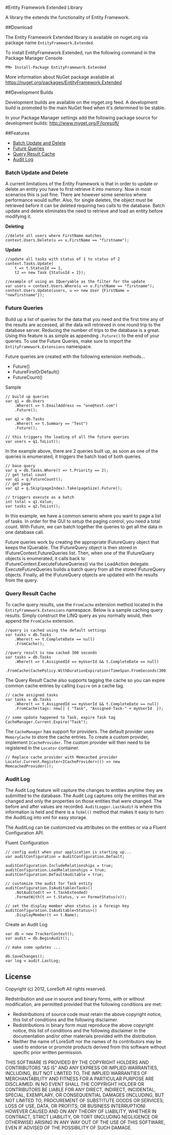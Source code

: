 #Entity Framework Extended Library

A library the extends the functionality of Entity Framework.

##Download

The Entity Framework Extended library is available on nuget.org via package name `EntityFramework.Extended`.

To install EntityFramework.Extended, run the following command in the Package Manager Console

    PM> Install-Package EntityFramework.Extended
    
More information about NuGet package avaliable at
https://nuget.org/packages/EntityFramework.Extended

##Development Builds

Development builds are available on the myget.org feed.  A development build is promoted to the main NuGet feed when it's determined to be stable. 

In your Package Manager settings add the following package source for development builds:
http://www.myget.org/F/loresoft/


##Features


- [Batch Update and Delete](https://github.com/loresoft/EntityFramework.Extended/wiki/Batch-Update-and-Delete)
- [Future Queries](https://github.com/loresoft/EntityFramework.Extended/wiki/Future-Queries)
- [Query Result Cache](https://github.com/loresoft/EntityFramework.Extended/wiki/Query-Result-Cache)
- [Audit Log](https://github.com/loresoft/EntityFramework.Extended/wiki/Audit-Log)
 
### Batch Update and Delete

A current limitations of the Entity Framework is that in order to update or delete an entity you have to first retrieve it into memory. Now in most scenarios this is just fine. There are however some senerios where performance would suffer. Also, for single deletes, the object must be retrieved before it can be deleted requiring two calls to the database. Batch update and delete eliminates the need to retrieve and load an entity before modifying it.

**Deleting**
    
    //delete all users where FirstName matches
    context.Users.Delete(u => u.FirstName == "firstname");

**Update**
    
    //update all tasks with status of 1 to status of 2
    context.Tasks.Update(
        t => t.StatusId == 1, 
        t2 => new Task {StatusId = 2});
    
    //example of using an IQueryable as the filter for the update
    var users = context.Users.Where(u => u.FirstName == "firstname");
    context.Users.Update(users, u => new User {FirstName = "newfirstname"});

### Future Queries

Build up a list of queries for the data that you need and the first time any of the results are accessed, all the data will retrieved in one round trip to the database server. Reducing the number of trips to the database is a great. Using this feature is as simple as appending `.Future()` to the end of your queries. To use the Future Queries, make sure to import the `EntityFramework.Extensions` namespace. 

Future queries are created with the following extension methods...

- Future()
- FutureFirstOrDefault()
- FutureCount()

Sample

    // build up queries
    var q1 = db.Users
        .Where(t => t.EmailAddress == "one@test.com")
        .Future();
    
    var q2 = db.Tasks
        .Where(t => t.Summary == "Test")
        .Future();
    
    // this triggers the loading of all the future queries
    var users = q1.ToList();


In the example above, there are 2 queries built up, as soon as one of the queries is enumerated, it triggers the batch load of both queries.

     
    // base query
    var q = db.Tasks.Where(t => t.Priority == 2);
    // get total count
    var q1 = q.FutureCount();
    // get page
    var q2 = q.Skip(pageIndex).Take(pageSize).Future();
    
    // triggers execute as a batch
    int total = q1.Value;
    var tasks = q2.ToList();
    

In this example, we have a common senerio where you want to page a list of tasks. In order for the GUI to setup the paging control, you need a total count. With Future, we can batch together the queries to get all the data in one database call.

Future queries work by creating the appropriate IFutureQuery object that keeps the IQuerable. The IFutureQuery object is then stored in IFutureContext.FutureQueries list. Then, when one of the IFutureQuery objects is enumerated, it calls back to IFutureContext.ExecuteFutureQueries() via the LoadAction delegate. ExecuteFutureQueries builds a batch query from all the stored IFutureQuery objects. Finally, all the IFutureQuery objects are updated with the results from the query.

### Query Result Cache

To cache query results, use the `FromCache` extension method located in the `EntityFramework.Extensions` namespace. Below is a sample caching query results. Simply construct the LINQ query as you normally would, then append the `FromCache` extension.
     
    //query is cached using the default settings
    var tasks = db.Tasks
        .Where(t => t.CompleteDate == null)
        .FromCache();
 
    //query result is now cached 300 seconds
    var tasks = db.Tasks
        .Where(t => t.AssignedId == myUserId && t.CompleteDate == null)
        .FromCache(CachePolicy.WithDurationExpiration(TimeSpan.FromSeconds(300)));
        
The Query Result Cache also supports tagging the cache so you can expire common cache entries by calling `Expire` on a cache tag.

    // cache assigned tasks
    var tasks = db.Tasks
        .Where(t => t.AssignedId == myUserId && t.CompleteDate == null)
        .FromCache(tags: new[] { "Task", "Assigned-Task-" + myUserId  });

    // some update happened to Task, expire Task tag
    CacheManager.Current.Expire("Task");
    
The `CacheManager` has support for providers.  The default provider uses `MemoryCache` to store the cache entries.  To create a custom provider, implement `ICacheProvider`. The custom provider will then need to be registered in the `Locator` container.

    // Replace cache provider with Memcached provider
    Locator.Current.Register<ICacheProvider>(() => new MemcachedProvider());

### Audit Log

The Audit Log feature will capture the changes to entities anytime they are submitted to the database. The Audit Log captures only the entities that are changed and only the properties on those entities that were changed. The before and after values are recorded.  `AuditLogger.LastAudit` is where this information is held and there is a `ToXml()` method that makes it easy to turn the AuditLog into xml for easy storage. 

The AuditLog can be customized via attributes on the entities or via a Fluent Configuration API.

Fluent Configuration
    
    // config audit when your application is starting up...
    var auditConfiguration = AuditConfiguration.Default;
    
    auditConfiguration.IncludeRelationships = true;
    auditConfiguration.LoadRelationships = true;
    auditConfiguration.DefaultAuditable = true;
    
    // customize the audit for Task entity
    auditConfiguration.IsAuditable<Task>()
        .NotAudited(t => t.TaskExtended)
        .FormatWith(t => t.Status, v => FormatStatus(v));
    
    // set the display member when status is a foreign key
    auditConfiguration.IsAuditable<Status>()
        .DisplayMember(t => t.Name);

Create an Audit Log

    var db = new TrackerContext();
    var audit = db.BeginAudit();

    // make some updates ...

    db.SaveChanges();
    var log = audit.LastLog;

## License

Copyright (c) 2012, LoreSoft
All rights reserved.

Redistribution and use in source and binary forms, with or without modification, are permitted provided that the following conditions are met:

- Redistributions of source code must retain the above copyright notice, this list of conditions and the following disclaimer.
- Redistributions in binary form must reproduce the above copyright notice, this list of conditions and the following disclaimer in the documentation and/or other materials provided with the distribution.
- Neither the name of LoreSoft nor the names of its contributors may be used to endorse or promote products derived from this software without specific prior written permission.

THIS SOFTWARE IS PROVIDED BY THE COPYRIGHT HOLDERS AND CONTRIBUTORS "AS IS" AND ANY EXPRESS OR IMPLIED WARRANTIES, INCLUDING, BUT NOT LIMITED TO, THE IMPLIED WARRANTIES OF MERCHANTABILITY AND FITNESS FOR A PARTICULAR PURPOSE ARE DISCLAIMED. IN NO EVENT SHALL THE COPYRIGHT HOLDER OR CONTRIBUTORS BE LIABLE FOR ANY DIRECT, INDIRECT, INCIDENTAL, SPECIAL, EXEMPLARY, OR CONSEQUENTIAL DAMAGES (INCLUDING, BUT NOT LIMITED TO, PROCUREMENT OF SUBSTITUTE GOODS OR SERVICES; LOSS OF USE, DATA, OR PROFITS; OR BUSINESS INTERRUPTION) HOWEVER CAUSED AND ON ANY THEORY OF LIABILITY, WHETHER IN CONTRACT, STRICT LIABILITY, OR TORT (INCLUDING NEGLIGENCE OR OTHERWISE) ARISING IN ANY WAY OUT OF THE USE OF THIS SOFTWARE, EVEN IF ADVISED OF THE POSSIBILITY OF SUCH DAMAGE.